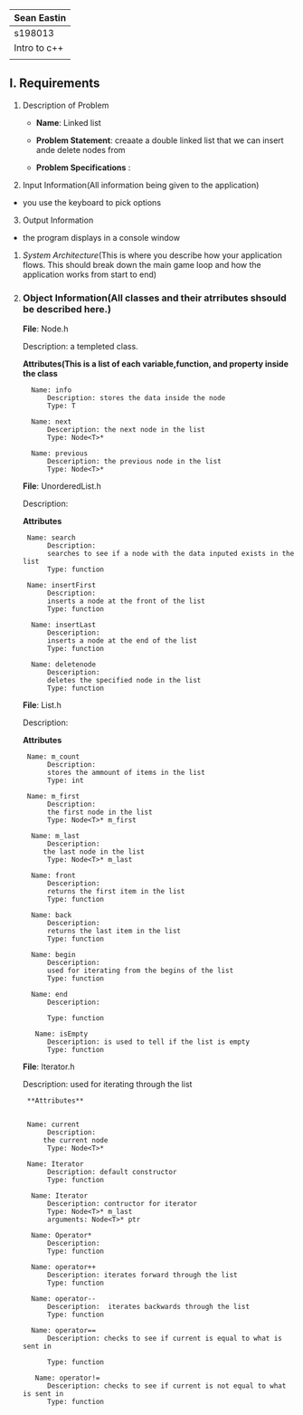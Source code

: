 | Sean Eastin|
| :---          	|
| s198013    	|
| Intro to c++|
||

## I. Requirements

1. Description of Problem 

	- **Name**: Linked list

	- **Problem Statement**: creaate a double linked list that we can insert ande delete nodes from

	- **Problem Specifications** :

2. Input Information(All information being given to the application)

- you use the keyboard to pick options

3.  Output Information
- the program displays in a console window




1. _System Architecture_(This is where you describe how your application flows. This should break down the main game loop and how the application works from start to end)

 

3. ### Object Information(All classes and their atrributes shsould be described here.)

   **File**: Node.h

     Description: a templeted class.
     
    **Attributes(This is a list of each variable,function, and property inside the class**

         Name: info
             Description: stores the data inside the node
             Type: T

         Name: next
             Desceription: the next node in the list
             Type: Node<T>*

         Name: previous
             Desceription: the previous node in the list
             Type: Node<T>*

    **File**: UnorderedList.h

     Description:


    **Attributes**


        Name: search
             Description: 
             searches to see if a node with the data inputed exists in the list
             Type: function

        Name: insertFirst
             Description: 
             inserts a node at the front of the list
             Type: function

         Name: insertLast
             Desceription:
             inserts a node at the end of the list
             Type: function

         Name: deletenode
             Desceription:
             deletes the specified node in the list
             Type: function
 

     **File**: List.h

     Description: 

    **Attributes**


        Name: m_count
             Description: 
             stores the ammount of items in the list
             Type: int

        Name: m_first
             Description: 
             the first node in the list
             Type: Node<T>* m_first

         Name: m_last
             Desceription:
            the last node in the list
             Type: Node<T>* m_last

         Name: front
             Desceription:
             returns the first item in the list
             Type: function

         Name: back
             Desceription:
             returns the last item in the list
             Type: function

         Name: begin
             Desceription:
             used for iterating from the begins of the list
             Type: function

         Name: end
             Desceription:

             Type: function
 
          Name: isEmpty
             Desceription: is used to tell if the list is empty
             Type: function
             

    **File**: Iterator.h

    Description: used for iterating through the list


        **Attributes**


        Name: current
             Description: 
            the current node
             Type: Node<T>*

        Name: Iterator
             Description: default constructor
             Type: function

         Name: Iterator
             Desceription: contructor for iterator 
             Type: Node<T>* m_last
             arguments: Node<T>* ptr

         Name: Operator*
             Desceription:
             Type: function

         Name: operator++
             Desceription: iterates forward through the list
             Type: function

         Name: operator--
             Desceription:  iterates backwards through the list
             Type: function

         Name: operator==
             Desceription: checks to see if current is equal to what is sent in

             Type: function
 
          Name: operator!=
             Desceription: checks to see if current is not equal to what is sent in
             Type: function
 
